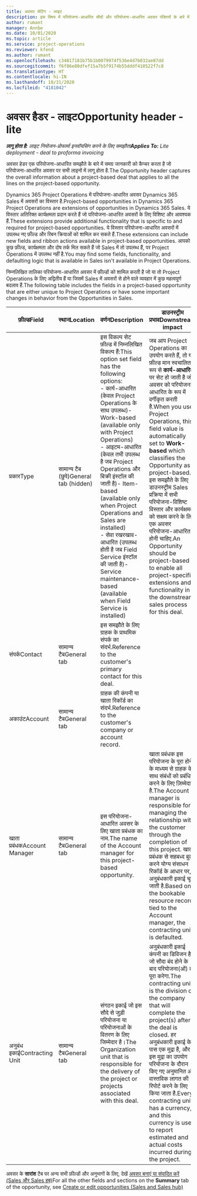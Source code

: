 ```yaml
---
title: अवसर सेटिंग - लाइट
description: इस विषय में परियोजना-आधारित सौदों और परियोजना-आधारित अवसर पंक्तियों के बारे में जानकारी दी गई है.
author: rumant
manager: Annbe
ms.date: 10/01/2020
ms.topic: article
ms.service: project-operations
ms.reviewer: kfend
ms.author: rumant
ms.openlocfilehash: c34817181b75b1b0079974f536e4d7b032ae87dd
ms.sourcegitcommit: f6f86e80dfef15a7b5f9174b55dddf410522f7c8
ms.translationtype: HT
ms.contentlocale: hi-IN
ms.lasthandoff: 10/31/2020
ms.locfileid: "4181042"
---
```

# <a name="opportunity-header---lite"></a><span data-ttu-id="44025-103">अवसर हैडर - लाइट</span><span class="sxs-lookup"><span data-stu-id="44025-103">Opportunity header - lite</span></span>

<span data-ttu-id="44025-104">_**लागू होता है:** लाइट नियोजन-प्रोफार्मा इनवॉयसिंग करने के लिए समझौता_</span><span class="sxs-lookup"><span data-stu-id="44025-104">_**Applies To:** Lite deployment - deal to proforma invoicing_</span></span>

<span data-ttu-id="44025-105">अवसर हेडर एक परियोजना-आधारित समझौते के बारे में समग्र जानकारी को कैप्चर करता है जो परियोजना-आधारित अवसर पर सभी लाइनों में लागू होता है.</span><span class="sxs-lookup"><span data-stu-id="44025-105">The Opportunity header captures the overall information about a project-based deal that applies to all the lines on the project-based opportunity.</span></span>

<span data-ttu-id="44025-106">Dynamics 365 Project Operations में परियोजना-आधारित अवसर Dynamics 365 Sales में अवसरों का विस्तार है.</span><span class="sxs-lookup"><span data-stu-id="44025-106">Project-based opportunities in Dynamics 365 Project Operations are extensions of opportunities in Dynamics 365 Sales.</span></span> <span data-ttu-id="44025-107">ये विस्तार अतिरिक्त कार्यक्षमता प्रदान करते हैं जो परियोजना-आधारित अवसरों के लिए विशिष्ट और आवश्यक हैं.</span><span class="sxs-lookup"><span data-stu-id="44025-107">These extensions provide additional functionality that is specific to and required for project-based opportunities.</span></span> <span data-ttu-id="44025-108">ये विस्तार परियोजना-आधारित अवसरों में उपलब्ध नए फ़ील्ड और रिबन क्रियाओं को शामिल कर सकते हैं.</span><span class="sxs-lookup"><span data-stu-id="44025-108">These extensions can include new fields and ribbon actions available in project-based opportunities.</span></span> <span data-ttu-id="44025-109">आपको कुछ फ़ील्ड, कार्यक्षमता और दोष तर्क मिल सकते हैं जो Sales में तो उपलब्ध हैं, पर Project Operations में उपलब्ध नहीं है.</span><span class="sxs-lookup"><span data-stu-id="44025-109">You may find some fields, functionality, and defaulting logic that is available in Sales isn't available in Project Operations.</span></span>

<span data-ttu-id="44025-110">निम्नलिखित तालिका परियोजना-आधारित अवसर में फ़ील्डों को शामिल करती है जो या तो Project Operations के लिए अद्वितीय हैं या जिसमें Sales में अवसरों से होने वाले व्यवहार में कुछ महत्वपूर्ण बदलाव हैं.</span><span class="sxs-lookup"><span data-stu-id="44025-110">The following table includes the fields in a project-based opportunity that are either unique to Project Operations or have some important changes in behavior from the Opportunities in Sales.</span></span>

| <span data-ttu-id="44025-111">**फ़ील्ड**</span><span class="sxs-lookup"><span data-stu-id="44025-111">**Field**</span></span> | <span data-ttu-id="44025-112">**स्थान**</span><span class="sxs-lookup"><span data-stu-id="44025-112">**Location**</span></span> | <span data-ttu-id="44025-113">**वर्णन**</span><span class="sxs-lookup"><span data-stu-id="44025-113">**Description**</span></span> | <span data-ttu-id="44025-114">**डाउनस्ट्रीम प्रभाव**</span><span class="sxs-lookup"><span data-stu-id="44025-114">**Downstream impact**</span></span> |
| --- | --- | --- | --- |
| <span data-ttu-id="44025-115">प्रकार</span><span class="sxs-lookup"><span data-stu-id="44025-115">Type</span></span> | <span data-ttu-id="44025-116">सामान्य टैब (छुपे)</span><span class="sxs-lookup"><span data-stu-id="44025-116">General tab (hidden)</span></span> | <span data-ttu-id="44025-117">इस विकल्प सेट फ़ील्ड में निम्नलिखित विकल्प हैं:</span><span class="sxs-lookup"><span data-stu-id="44025-117">This option set field has the following options:</span></span></br><span data-ttu-id="44025-118">- कार्य-आधारित (केवल Project Operations के साथ उपलब्ध)</span><span class="sxs-lookup"><span data-stu-id="44025-118">- Work-based (available only with Project Operations)</span></span></br><span data-ttu-id="44025-119">- आइटम-आधारित (केवल तभी उपलब्ध है जब Project Operations और बिक्री इंस्टॉल की जाती है)</span><span class="sxs-lookup"><span data-stu-id="44025-119">- Item-based (available only when Project Operations and Sales are installed)</span></span></br><span data-ttu-id="44025-120">- सेवा रखरखाव-आधारित (उपलब्ध होती है जब Field Service इंस्टॉल की जाती है)</span><span class="sxs-lookup"><span data-stu-id="44025-120">- Service maintenance-based (available when Field Service is installed)</span></span> | <span data-ttu-id="44025-121">जब आप Project Operations का उपयोग करते हैं, तो यह फ़ील्ड मान स्वचालित रूप से **कार्य-आधारित** पर सेट हो जाती है जो अवसर को परियोजना-आधारित के रूप में वर्गीकृत करती है.</span><span class="sxs-lookup"><span data-stu-id="44025-121">When you use Project Operations, this field value is automatically set to **Work-based** which classifies the Opportunity as project-based.</span></span> <span data-ttu-id="44025-122">इस समझौते के लिए डाउनस्ट्रीम Sales प्रक्रिया में सभी परियोजना-विशिष्ट विस्तार और कार्यक्षमता को सक्षम करने के लिए एक अवसर परियोजना-आधारित होनी चाहिए.</span><span class="sxs-lookup"><span data-stu-id="44025-122">An Opportunity should be project-based to enable all project-specific extensions and functionality in the downstream sales process for this deal.</span></span> |
| <span data-ttu-id="44025-123">संपर्क</span><span class="sxs-lookup"><span data-stu-id="44025-123">Contact</span></span> | <span data-ttu-id="44025-124">सामान्य टैब</span><span class="sxs-lookup"><span data-stu-id="44025-124">General tab</span></span> | <span data-ttu-id="44025-125">इस समझौते के लिए ग्राहक के प्राथमिक संपर्क का संदर्भ.</span><span class="sxs-lookup"><span data-stu-id="44025-125">Reference to the customer's primary contact for this deal.</span></span> | |
| <span data-ttu-id="44025-126">अकाउंट</span><span class="sxs-lookup"><span data-stu-id="44025-126">Account</span></span> | <span data-ttu-id="44025-127">सामान्य टैब</span><span class="sxs-lookup"><span data-stu-id="44025-127">General tab</span></span> | <span data-ttu-id="44025-128">ग्राहक की कंपनी या खाता रिकॉर्ड का संदर्भ.</span><span class="sxs-lookup"><span data-stu-id="44025-128">Reference to the customer's company or account record.</span></span> | |
| <span data-ttu-id="44025-129">खाता प्रबंधक</span><span class="sxs-lookup"><span data-stu-id="44025-129">Account Manager</span></span> | <span data-ttu-id="44025-130">सामान्य टैब</span><span class="sxs-lookup"><span data-stu-id="44025-130">General tab</span></span> | <span data-ttu-id="44025-131">इस परियोजना-आधारित अवसर के लिए खाता प्रबंधक का नाम.</span><span class="sxs-lookup"><span data-stu-id="44025-131">The name of the Account manager for this project-based opportunity.</span></span> | <span data-ttu-id="44025-132">खाता प्रबंधक इस परियोजना के पूरा होने के माध्यम से ग्राहक के साथ संबंधों को प्रबंधित करने के लिए ज़िम्मेदार है.</span><span class="sxs-lookup"><span data-stu-id="44025-132">The Account manager is responsible for managing the relationship with the customer through the completion of this project.</span></span> <span data-ttu-id="44025-133">खाता प्रबंधक से सहबध्द बुक करने योग्य संसाधन रिकॉर्ड के आधार पर, अनुबंधकारी इकाई चूक जाती है.</span><span class="sxs-lookup"><span data-stu-id="44025-133">Based on the bookable resource record tied to the Account manager, the contracting unit is defaulted.</span></span> |
| <span data-ttu-id="44025-134">अनुबंध इकाई</span><span class="sxs-lookup"><span data-stu-id="44025-134">Contracting Unit</span></span> | <span data-ttu-id="44025-135">सामान्य टैब</span><span class="sxs-lookup"><span data-stu-id="44025-135">General tab</span></span> | <span data-ttu-id="44025-136">संगठन इकाई जो इस सौदे से जुड़ी परियोजना या परियोजनाओं के वितरण के लिए जिम्मेदार है।</span><span class="sxs-lookup"><span data-stu-id="44025-136">The Organization unit that is responsible for the delivery of the project or projects associated with this deal.</span></span> | <span data-ttu-id="44025-137">अनुबंधकारी इकाई कंपनी का डिविजन है जो सौदा बंद होने के बाद परियोजना(ओं) को पूरा करेगा.</span><span class="sxs-lookup"><span data-stu-id="44025-137">The contracting unit is the division of the company that will complete the project(s) after the deal is closed.</span></span> <span data-ttu-id="44025-138">हर अनुबंधकारी इकाई के पास एक मुद्रा है, और इस मुद्रा का उपयोग परियोजना के दौरान किए गए अनुमानित और वास्तविक लागत की रिपोर्ट करने के लिए किया जाता है.</span><span class="sxs-lookup"><span data-stu-id="44025-138">Every contracting unit has a currency, and this currency is used to report estimated and actual costs incurred during the project.</span></span> |

<span data-ttu-id="44025-139">अवसर के **सारांश** टैब पर अन्य सभी फ़ील्डों और अनुभागों के लिए, देखें [अवसर बनाएं या संपादित करें (Sales और Sales हब)](https://docs.microsoft.com/dynamics365/sales-enterprise/create-edit-opportunity-sales)</span><span class="sxs-lookup"><span data-stu-id="44025-139">For all the other fields and sections on the **Summary** tab of the opportunity, see [Create or edit opportunities (Sales and Sales hub)](https://docs.microsoft.com/dynamics365/sales-enterprise/create-edit-opportunity-sales)</span></span>
